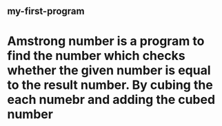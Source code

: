 ## my-first-program
# Amstrong number is a program to find the number which checks whether the given number is equal to the result number. By cubing the each numebr and adding the cubed number

